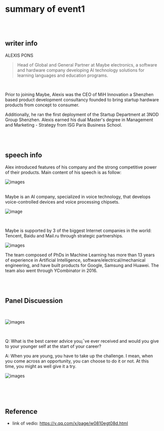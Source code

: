 # summary of event1
</br>
</br>

## writer info 
ALEXIS PONS
> Head of Global and General Partner at Maybe electronics, a software and hardware company developing AI technology solutions for learning languages and education programs.
</br>

Prior to joining Maybe, Alexis was the CEO of MiH Innovation a Shenzhen based product development consultancy founded to bring startup hardware products from concept to consumer. 
</br>

Additionally, he ran the first deployment of the Startup Department at 3NOD Group Shenzhen. Alexis earned his dual Master's degree in Management and Marketing - Strategy from ISG Paris Business School.


</br>
</br>

## speech info
Alex introduced features of his company and the strong competitive power of their products. Main content of his speech is as follow:
</br>

![images](https://github.com/AndyBeHere/openFiestaTalk/blob/master/%E2%80%ABimages/event1/85def3773cffe889f302a3fb9939759.jpg)

</br>
Maybe is an AI company, specialized in voice technology, that develops voice-controlled devices and voice processing chipsets.
</br>

![image](https://github.com/AndyBeHere/openFiestaTalk/blob/master/%E2%80%ABimages/event1/9f178c31a60cd44c4662f9f8b686868.jpg)

</br>

Maybe is supported by 3 of the biggest Internet companies in the world: Tencent, Baidu and Mail.ru through strategic partnerships.
</br>

![images](https://github.com/AndyBeHere/openFiestaTalk/blob/master/%E2%80%ABimages/event1/85ecb2094a4c4083e2911774f4b134c.jpg)
</br>

The team composed of PhDs in Machine Learning has more than 13 years of experience in Artificial Intelligence, software/electrical/mechanical engineering, and have built products for Google, Samsung and Huawei. The team also went through YCombinator in 2016.


</br>
</br>


## Panel Discuession
</br>

![images](https://github.com/AndyBeHere/openFiestaTalk/blob/master/%E2%80%ABimages/event1/8be70cc559147a3374362801562b203.jpg)

</br>

Q: What is the best career advice you¡¯ve ever received and would you give to your younger self at the start of your career?
</br>

A: When you are young, you have to take up the challenge. I mean, when you come across an opportunity, you can choose to do it or not. At this time, you might as well give it a try.
</br>

![images](https://github.com/AndyBeHere/openFiestaTalk/blob/master/%E2%80%ABimages/event1/211279664cf4fdf0dbe42a1e11c7412.png)

</br>


</br>
</br>

## Reference
- link of vedio: https://v.qq.com/x/page/w0810egt08d.html

